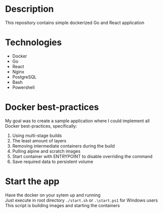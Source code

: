 # Description
This repository contains simple dockerized Go and React application

# Technologies 
- Docker
- Go
- React
- Nginx
- PostgreSQL
- Bash
- Powershell

# Docker best-practices
My goal was to create a sample application where I could implement all Docker best-practices, specifically:
1. Using multi-stage builds
2. The least amount of layers
3. Removing intermediate containers during the build
4. Pulling alpine and scratch images
5. Start container with ENTRYPOINT to disable overriding the command
6. Save required data to persistent volume

# Start the app
Have the docker on your sytem up and running <br>
Just execute in root directory `./start.sh` or `.\start.ps1` for Windows users <br>
This script is building images and starting the containers